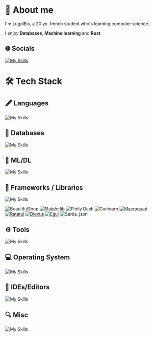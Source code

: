 
# 🔭 About me 
I'm LugolBis, a 20 yo. french student who's learning computer science.

I enjoy **Databases**, **Machine learning** and **Rust**.

## 🌐 Socials

[![My Skills](https://go-skill-icons.vercel.app/api/icons?i=linkedin&perline=5)](https://www.linkedin.com/in/lo%C3%AFc-desmar%C3%A8s-332855275?lipi=urn%3Ali%3Apage%3Ad_flagship3_profile_view_base_contact_details%3BUiN2icJCQ6a1RNpz8RsYVg%3D%3D)
<br>

# 🛠️ Tech Stack

## 🖋️ Languages

![My Skills](https://go-skill-icons.vercel.app/api/icons?i=rust,python,plsql,r,bash,powershell,js,html,css&perline=7)

## 💾 Databases

![My Skills](https://go-skill-icons.vercel.app/api/icons?i=postgres,oracle,mysql,neo4j,duckdb,sqlite)

## 🤖 ML/DL

![My Skills](https://go-skill-icons.vercel.app/api/icons?i=tensorflow,pytorch,polars,pandas,numpy,ollama,huggingface)

## 🚀 Frameworks / Libraries

![My Skills](https://go-skill-icons.vercel.app/api/icons?i=flask,gradio,matplotlib)

![BeautifulSoup](https://img.shields.io/badge/BeautifulSoup-050038?style=for-the-badge&logo=BeautifulSoup&logoColor=white)
![Matplotlib](https://img.shields.io/badge/Matplotlib-%23ffffff.svg?style=for-the-badge&logo=Matplotlib&logoColor=black)
![Plotly Dash](https://img.shields.io/badge/plotly-3F4F75.svg?style=for-the-badge&logo=plotly&logoColor=white)
![Gunicorn](https://img.shields.io/badge/gunicorn-%298729.svg?style=for-the-badge&logo=gunicorn&logoColor=white)
[![Macroquad](https://img.shields.io/badge/Macroquad-DD1200?style=for-the-badge&logo=Macroquad&logoColor=white)](https://macroquad.rs/)
[![Ratatui](https://img.shields.io/badge/Ratatui-%23F9A825.svg?style=for-the-badge&logo=ratatui&logoColor=white)](https://ratatui.rs/)
[![Dioxus](https://img.shields.io/badge/Dioxus-00a9d7?style=for-the-badge&color=00a9d7)](https://dioxuslabs.com/)
[![Egui](https://img.shields.io/badge/Egui-217346?style=for-the-badge&logo=egui&logoColor=white)](https://crates.io/crates/egui)
![Serde_json](https://img.shields.io/badge/Serde__json-ffffff?style=for-the-badge&color=000000)

## ⚙️​ Tools

![My Skills](https://go-skill-icons.vercel.app/api/icons?i=git,githubactions,githubpages,virtualbox)

## 💻 Operating System

![My Skills](https://go-skill-icons.vercel.app/api/icons?i=popos,ubuntu,windows)

## 🧰 IDEs/Editors

![My Skills](https://go-skill-icons.vercel.app/api/icons?i=vscode,googlecolab,jupyter,replit,sublime)

## 🔍 Misc

![My Skills](https://go-skill-icons.vercel.app/api/icons?i=powerpoint,miro,typst,latex)
